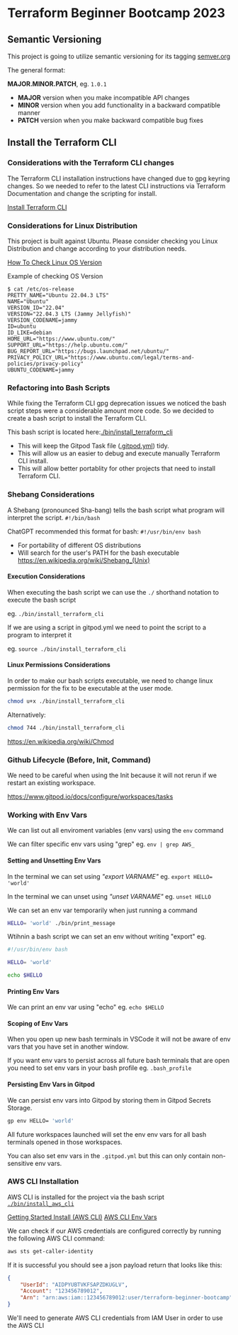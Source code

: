 # Terraform Beginner Bootcamp 2023

## Semantic Versioning 

This project is going to utilize semantic versioning for its tagging
[semver.org](https://semver.org/)

The general format:

**MAJOR.MINOR.PATCH**, eg. `1.0.1`

- **MAJOR** version when you make incompatible API changes
- **MINOR** version when you add functionality in a backward compatible manner
- **PATCH** version when you make backward compatible bug fixes

## Install the Terraform CLI

### Considerations with the Terraform CLI changes
The Terraform CLI installation instructions have changed due to gpg keyring changes. So we needed to refer to the latest CLI instructions via Terraform Documentation and change the scripting for install.

[Install Terraform CLI](https://developer.hashicorp.com/terraform/tutorials/aws-get-started/install-cli)

### Considerations for Linux Distribution
This project is built against Ubuntu.
Please consider checking you Linux Distribution and change according to your distribution needs.

[How To Check Linux OS Version](https://www.cyberciti.biz/faq/how-to-check-os-version-in-linux-command-line/)

Example of checking OS Version

```
$ cat /etc/os-release
PRETTY_NAME="Ubuntu 22.04.3 LTS"
NAME="Ubuntu"
VERSION_ID="22.04"
VERSION="22.04.3 LTS (Jammy Jellyfish)"
VERSION_CODENAME=jammy
ID=ubuntu
ID_LIKE=debian
HOME_URL="https://www.ubuntu.com/"
SUPPORT_URL="https://help.ubuntu.com/"
BUG_REPORT_URL="https://bugs.launchpad.net/ubuntu/"
PRIVACY_POLICY_URL="https://www.ubuntu.com/legal/terms-and-policies/privacy-policy"
UBUNTU_CODENAME=jammy
```

### Refactoring into Bash Scripts
While fixing the Terraform CLI gpg deprecation issues we noticed the bash script steps were a considerable amount more code. So we decided to create a bash script to install the Terraform CLI.

This bash script is located here:[./bin/install_terraform_cli](./bin/install_terraform_cli)

- This will keep the Gitpod Task file ([.gitpod.yml](.gitpod.yml)) tidy.
- This will allow us an easier to debug and execute manually Terraform CLI install.
- This will allow better portablity for other projects that need to install Terraform CLI.

### Shebang Considerations
A Shebang (pronounced Sha-bang) tells the bash script what program will interpret the script. `#!/bin/bash`

ChatGPT recommended this format for bash: `#!/usr/bin/env bash`

- For portability of different OS distributions
- Will search for the user's PATH for the bash executable
https://en.wikipedia.org/wiki/Shebang_(Unix)

#### Execution Considerations
When executing the bash script we can use the `./` shorthand notation to execute the bash script

eg. `./bin/install_terraform_cli`

If we are using a script in gitpod.yml we need to point the script to a program to interpret it

eg. `source ./bin/install_terraform_cli`


#### Linux Permissions Considerations

In order to make our bash scripts executable, we need to change linux permission for the fix to be executable at the user mode.

```sh
chmod u+x ./bin/install_terraform_cli
```
Alternatively:
```sh
chmod 744 ./bin/install_terraform_cli
```
https://en.wikipedia.org/wiki/Chmod


### Github Lifecycle (Before, Init, Command)
We need to be careful when using the Init because it will not rerun if we restart an existing workspace. 

https://www.gitpod.io/docs/configure/workspaces/tasks

### Working with Env Vars
We can list out all enviroment variables (env vars) using the `env` command

We can filter specific env vars using "grep" eg. `env | grep AWS_`

#### Setting and Unsetting Env Vars

In the terminal we can set using _"export VARNAME"_ eg. `export HELLO= 'world'` 

In the terminal we can unset using _"unset VARNAME"_ eg. `unset HELLO`

We can set an env var temporarily when just running a command

```sh
HELLO= 'world' ./bin/print_message
```

Wtihnin a bash script we can set an env without writing "export" eg.

```sh
#!/usr/bin/env bash

HELLO= 'world'

echo $HELLO
```

#### Printing Env Vars
We can print an env var using "echo" eg. `echo $HELLO`

#### Scoping of Env Vars
When you open up new bash terminals in VSCode it will not be aware of env vars that you have set in another window.

If you want env vars to persist across all future bash terminals that are open you need to set env vars in your bash profile eg. `.bash_profile`

#### Persisting Env Vars in Gitpod
We can persist env vars into Gitpod by storing them in Gitpod  Secrets Storage.

```sh
gp env HELLO= 'world'
```

All future workspaces launched will set the env env vars for all bash terminals opened in those workspaces.

You can also set env vars in the `.gitpod.yml` but this can only contain non-sensitive env vars. 

### AWS CLI Installation
AWS CLI is installed for the project via the bash script [`./bin/install_aws_cli`](./bin/install_aws_cli)

[Getting Started Install (AWS CLI)](https://docs.aws.amazon.com/cli/latest/userguide/getting-started-install.html)
[AWS CLI Env Vars](https://docs.aws.amazon.com/cli/latest/userguide/cli-configure-envvars.html)

We can check if our AWS credentials are configured correctly by running the following AWS CLI command:

```sh
aws sts get-caller-identity
```

If it is successful you should see a json payload return that looks like this:

```json
{
    "UserId": "AIDPYUBTVKFSAPZDKUGLV",
    "Account": "123456789012",
    "Arn": "arn:aws:iam::123456789012:user/terraform-beginner-bootcamp"
}
```

We'll need to generate AWS CLI credentials from IAM User in order to use the AWS CLI